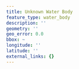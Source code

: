 ```yaml
---
title: Unknown Water Body
feature_type: water_body
description: ''
geometry: ''
geo_error: 0.0
bbox: ~
longitude: ''
latitude: ''
external_links: {}
---
```


